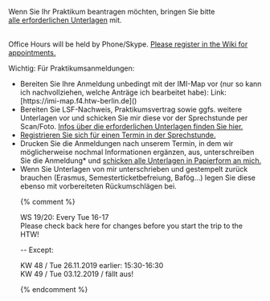 


Wenn Sie Ihr Praktikum beantragen möchten, bringen Sie bitte<br />
<a href ="https://imi-bachelor.htw-berlin.de/studium/praktikum/#c10769">
alle erforderlichen Unterlagen</a> mit.
<br /><br />

Office Hours will be held by Phone/Skype. <a href="https://wiki.htw-berlin.de/confluence/display/fb4crskleinen/Sprechstunden+im+Sommersemester+2020">Please register in the Wiki for appointments.</a>


<div class="alert alert-info" role="alert">Wichtig: Für Praktikumsanmeldungen:</div>
<ul>
<li>
Bereiten Sie Ihre Anmeldung unbedingt mit der IMI-Map vor (nur so kann ich nachvollziehen, welche Anträge ich bearbeitet habe):
Link: [https://imi-map.f4.htw-berlin.de]()
</li>
<li>
Bereiten Sie LSF-Nachweis, Praktikumsvertrag sowie ggfs. weitere Unterlagen vor und schicken Sie mir diese vor der Sprechstunde per Scan/Foto. <a href ="https://imi-bachelor.htw-berlin.de/studium/praktikum/#c10769">
Infos über die erforderlichen Unterlagen finden Sie hier.</a>
</li>
<li>
<a href="https://wiki.htw-berlin.de/confluence/display/fb4crskleinen/Sprechstunden+im+Sommersemester+2020">Registrieren Sie sich für einen Termin in der Sprechstunde.</a>
</li>
<li>
Drucken Sie die Anmeldungen nach unserem Termin, in dem wir möglicherweise nochmal Informationen ergänzen, aus, unterschreiben Sie die Anmeldung* und <a href="{{ site.baseurl }}/contact#sending-me-snail-mail-paper">schicken alle Unterlagen in Papierform an mich.</a>
</li>
<li>
Wenn Sie Unterlagen von mir unterschrieben und gestempelt zurück brauchen (Erasmus, Semesterticketbefreiung, Bafög...) legen Sie diese ebenso mit vorbereiteten Rückumschlägen bei.
</li>


{% comment %}


<div class="alert alert-success" role="alert">
WS 19/20: Every Tue 16-17 </div>
<div class="alert alert-info" role="alert">Please check back here for changes
before you start the trip to the HTW!</div>


-- Except:
</div>
<div class="alert alert-danger" role="alert">
KW 48 / Tue 26.11.2019 earlier: 15:30-16:30<br/>
KW 49 / Tue 03.12.2019 / fällt aus!

<div class="alert alert-danger" role="alert"></div>

{% endcomment %}
